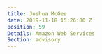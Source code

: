 ```yaml
---
title: Joshua McGee
date: 2019-11-18 15:26:00 Z
position: 59
Details: Amazon Web Services
Section: advisory
---
```


